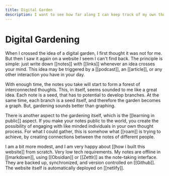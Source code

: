 ```yaml
---
title: Digital Garden
description: I want to see how far along I can keep track of my own thoughts and their connections
---
```


# Digital Gardening
When I crossed the idea of a digital garden, I first thought it was not for me. But then I saw it again on a website I seem I can't find back. The principle is simple: just write down [[notes]] with [[links]] whenever an idea crosses your mind. This idea may be triggered by a [[podcast]], an [[article]], or any other interaction you have in your day.

With enough time, the notes you take will start to form a forest of interconnected thoughts. This, in itself, seems sounded to me like a great idea. Each note is a seed, that has to potential to develop branches. At the same time, each branch is a seed itself, and therefore the garden becomes a graph. But, gardening sounds better than graphing. 

There is another aspect to the gardening itself, which is the [[learning in public]] aspect. If you make your notes public to the world, you create the possibility of engaging with like minded individuals in your own thought process. For what I could gather, this is somehow what [[roam]] is trying to achieve, by creating connections between the notes of different people. 

I am a bit more modest, and I am very happy about [[how i built this website]] from scratch. Very low tech requirements. My notes are offline in [[markdown]], using [[Obsidian]] or [[Zettlr]] as the note-taking interface. They are backed up, synchronized, and version controlled on [[Github]]. The website itself is automatically deployed on [[netlify]]. 